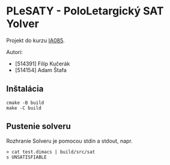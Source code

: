 # PLeSATY - PoloLetargický SAT Yolver

Projekt do kurzu [IA085](https://is.muni.cz/auth/predmet/fi/jaro2024/IA085).

Autori:

- [514391] Filip Kučerák
- [514154] Adam Štafa

## Inštalácia

```
cmake -B build
make -C build
```

## Pustenie solveru

Rozhranie Solveru je pomocou stdin a stdout, napr.

```
> cat test.dimacs | build/src/sat
s UNSATISFIABLE
```
